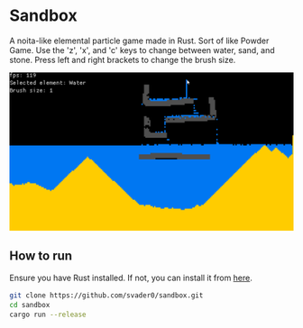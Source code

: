 # Sandbox

A noita-like elemental particle game made in Rust.
Sort of like Powder Game. Use the 'z', 'x', and 'c' keys to change between water, sand, and stone.
Press left and right brackets to change the brush size.

![Sample Image from In-game](example.png)

## How to run

Ensure you have Rust installed. If not, you can install it from [here](https://www.rust-lang.org/tools/install).

```bash
git clone https://github.com/svader0/sandbox.git
cd sandbox
cargo run --release
```
